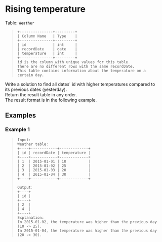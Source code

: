 # Rising temperature

Table: `Weather`
> ```
> +---------------+---------+
> | Column Name   | Type    |
> +---------------+---------+
> | id            | int     |
> | recordDate    | date    |
> | temperature   | int     |
> +---------------+---------+
> id is the column with unique values for this table.
> There are no different rows with the same recordDate.
> This table contains information about the temperature on a certain day.
> ```

Write a solution to find all dates' id with higher temperatures compared to its previous dates (yesterday).  
Return the result table in any order.  
The result format is in the following example.

## Examples
### Example 1
> ```
> Input: 
> Weather table:
> +----+------------+-------------+
> | id | recordDate | temperature |
> +----+------------+-------------+
> | 1  | 2015-01-01 | 10          |
> | 2  | 2015-01-02 | 25          |
> | 3  | 2015-01-03 | 20          |
> | 4  | 2015-01-04 | 30          |
> +----+------------+-------------+
> 
> Output: 
> +----+
> | id |
> +----+
> | 2  |
> | 4  |
> +----+
> Explanation: 
> In 2015-01-02, the temperature was higher than the previous day (10 -> 25).
> In 2015-01-04, the temperature was higher than the previous day (20 -> 30).
> ```